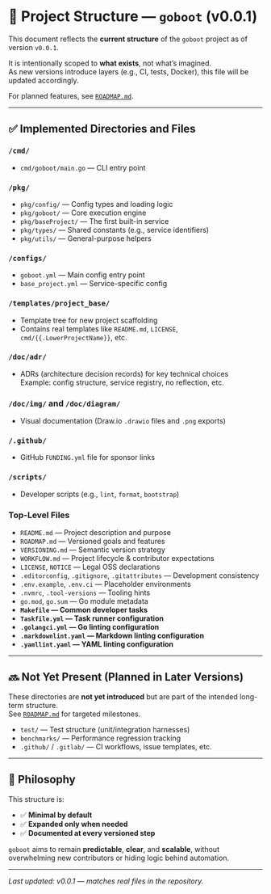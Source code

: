 # 📁 Project Structure — `goboot` (v0.0.1)

This document reflects the **current structure** of the `goboot` project as of version `v0.0.1`.

It is intentionally scoped to **what exists**, not what’s imagined.  
As new versions introduce layers (e.g., CI, tests, Docker), this file will be updated accordingly.

For planned features, see [`ROADMAP.md`](./ROADMAP.md).

---

## ✅ Implemented Directories and Files

### `/cmd/`

- `cmd/goboot/main.go` — CLI entry point

### `/pkg/`

- `pkg/config/` — Config types and loading logic
- `pkg/goboot/` — Core execution engine
- `pkg/baseProject/` — The first built-in service
- `pkg/types/` — Shared constants (e.g., service identifiers)
- `pkg/utils/` — General-purpose helpers

### `/configs/`

- `goboot.yml` — Main config entry point
- `base_project.yml` — Service-specific config

### `/templates/project_base/`

- Template tree for new project scaffolding
- Contains real templates like `README.md`, `LICENSE`, `cmd/{{.LowerProjectName}}`, etc.

### `/doc/adr/`

- ADRs (architecture decision records) for key technical choices  
  Example: config structure, service registry, no reflection, etc.

### `/doc/img/` and `/doc/diagram/`

- Visual documentation (Draw.io `.drawio` files and `.png` exports)

### `/.github/`

- GitHub `FUNDING.yml` file for sponsor links

### `/scripts/`

- Developer scripts (e.g., `lint`, `format`, `bootstrap`)

### Top-Level Files

- `README.md` — Project description and purpose
- `ROADMAP.md` — Versioned goals and features
- `VERSIONING.md` — Semantic version strategy
- `WORKFLOW.md` — Project lifecycle & contributor expectations
- `LICENSE`, `NOTICE` — Legal OSS declarations
- `.editorconfig`, `.gitignore`, `.gitattributes` — Development consistency
- `.env.example`, `.env.ci` — Placeholder environments
- `.nvmrc`, `.tool-versions` — Tooling hints
- `go.mod`, `go.sum` — Go module metadata
- **`Makefile` — Common developer tasks**
- **`Taskfile.yml` — Task runner configuration**
- **`.golangci.yml` — Go linting configuration**
- **`.markdownlint.yaml` — Markdown linting configuration**
- **`.yamllint.yaml` — YAML linting configuration**

---

## 🔜 Not Yet Present (Planned in Later Versions)

These directories are **not yet introduced** but are part of the intended long-term structure.  
See [`ROADMAP.md`](./ROADMAP.md) for targeted milestones.

- `test/` — Test structure (unit/integration harnesses)
- `benchmarks/` — Performance regression tracking
- `.github/` / `.gitlab/` — CI workflows, issue templates, etc.

---

## 🔄 Philosophy

This structure is:

- ✅ **Minimal by default**
- ✅ **Expanded only when needed**
- ✅ **Documented at every versioned step**

`goboot` aims to remain **predictable**, **clear**, and **scalable**,
without overwhelming new contributors or hiding logic behind automation.

---

_Last updated: v0.0.1 — matches real files in the repository._
